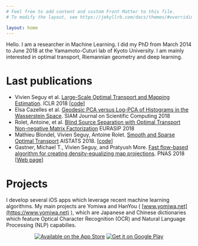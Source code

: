 ```yaml
---
# Feel free to add content and custom Front Matter to this file.
# To modify the layout, see https://jekyllrb.com/docs/themes/#overriding-theme-defaults

layout: home
---
```


Hello. I am a researcher in Machine Learning. I did my PhD from March 2014 to June 2018 at the Yamamoto-Cuturi lab of Kyoto University. I am mainly interested in optimal transport, Riemannian geometry and deep learning.

# Last publications
* Vivien Seguy et al. [Large-Scale Optimal Transport and Mapping Estimation](https://arxiv.org/abs/1711.02283). ICLR 2018 \[[code](https://github.com/vivienseguy/Large-Scale-OT)\]
* Elsa Cazelles et al. [Geodesic PCA versus Log-PCA of Histograms in the Wasserstein Space](https://arxiv.org/abs/1708.08143). SIAM Journal on Scientific Computing 2018
* Rolet, Antoine, et al. [Blind Source Separation with Optimal Transport Non-negative Matrix Factorization](https://arxiv.org/abs/1802.05429) EURASIP 2018
* Mathieu Blondel, Vivien Seguy, Antoine Rolet. [Smooth and Sparse Optimal Transport](https://arxiv.org/abs/1710.06276) AISTATS 2018. \[[code](https://github.com/mblondel/smooth-ot)\]
* Gastner, Michael T., Vivien Seguy, and Pratyush More. [Fast flow-based algorithm for creating density-equalizing map projections](http://www.pnas.org/content/pnas/early/2018/02/15/1712674115.full.pdf). PNAS 2018 \[[Web page](https://go-cart.io/)\]


# Projects

I develop several iOS apps which leverage recent machine learning algorithms. My main projects are Yomiwa and HanYou ( [www.yomiwa.net](https://www.yomiwa.net) ), which are Japanese and Chinese dictionaries which feature Optical Character Recognition (OCR) and Natural Language Processing (NLP) capabilies.

<p>
    <center><a class="badge" href="https://itunes.apple.com/us/app/yomiwa/id670931120?ls=1&mt=8"><img class="badge" src="https://arolet.github.io/res/Download_on_the_App_Store_Badge_US-UK_135x40.svg" alt="Available on the App Store"/></a>
        <a href="https://play.google.com/store/apps/details?id=com.yomiwa.yomiwa&hl=en&utm_source=global_co&utm_medium=prtnr&utm_content=Mar2515&utm_campaign=PartBadge&pcampaignid=MKT-Other-global-all-co-prtnr-py-PartBadge-Mar2515-1"><img class="badge" alt="Get it on Google Play" src="https://play.google.com/intl/en_us/badges/images/generic/en-play-badge.png" /></a>
    </center>
 </p>
 
 